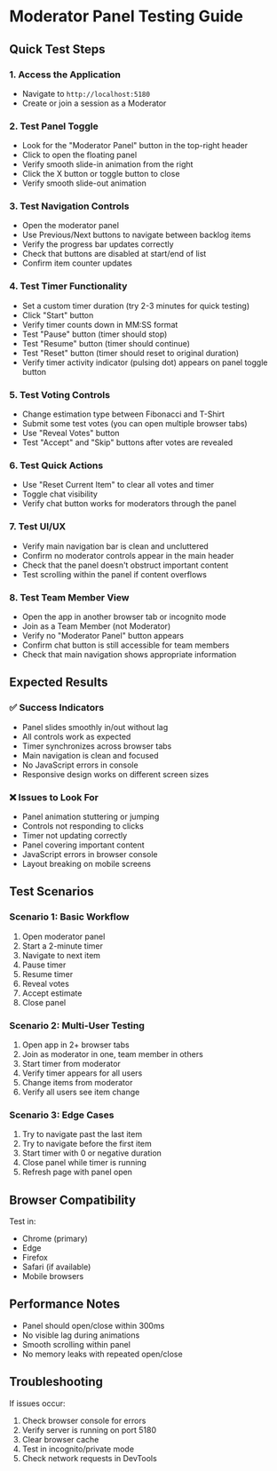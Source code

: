 # Moderator Panel Testing Guide

## Quick Test Steps

### 1. Access the Application
- Navigate to `http://localhost:5180`
- Create or join a session as a Moderator

### 2. Test Panel Toggle
- Look for the "Moderator Panel" button in the top-right header
- Click to open the floating panel
- Verify smooth slide-in animation from the right
- Click the X button or toggle button to close
- Verify smooth slide-out animation

### 3. Test Navigation Controls
- Open the moderator panel
- Use Previous/Next buttons to navigate between backlog items
- Verify the progress bar updates correctly
- Check that buttons are disabled at start/end of list
- Confirm item counter updates

### 4. Test Timer Functionality
- Set a custom timer duration (try 2-3 minutes for quick testing)
- Click "Start" button
- Verify timer counts down in MM:SS format
- Test "Pause" button (timer should stop)
- Test "Resume" button (timer should continue)
- Test "Reset" button (timer should reset to original duration)
- Verify timer activity indicator (pulsing dot) appears on panel toggle button

### 5. Test Voting Controls
- Change estimation type between Fibonacci and T-Shirt
- Submit some test votes (you can open multiple browser tabs)
- Use "Reveal Votes" button
- Test "Accept" and "Skip" buttons after votes are revealed

### 6. Test Quick Actions
- Use "Reset Current Item" to clear all votes and timer
- Toggle chat visibility
- Verify chat button works for moderators through the panel

### 7. Test UI/UX
- Verify main navigation bar is clean and uncluttered
- Confirm no moderator controls appear in the main header
- Check that the panel doesn't obstruct important content
- Test scrolling within the panel if content overflows

### 8. Test Team Member View
- Open the app in another browser tab or incognito mode
- Join as a Team Member (not Moderator)
- Verify no "Moderator Panel" button appears
- Confirm chat button is still accessible for team members
- Check that main navigation shows appropriate information

## Expected Results

### ✅ Success Indicators
- Panel slides smoothly in/out without lag
- All controls work as expected
- Timer synchronizes across browser tabs
- Main navigation is clean and focused
- No JavaScript errors in console
- Responsive design works on different screen sizes

### ❌ Issues to Look For
- Panel animation stuttering or jumping
- Controls not responding to clicks
- Timer not updating correctly
- Panel covering important content
- JavaScript errors in browser console
- Layout breaking on mobile screens

## Test Scenarios

### Scenario 1: Basic Workflow
1. Open moderator panel
2. Start a 2-minute timer
3. Navigate to next item
4. Pause timer
5. Resume timer
6. Reveal votes
7. Accept estimate
8. Close panel

### Scenario 2: Multi-User Testing
1. Open app in 2+ browser tabs
2. Join as moderator in one, team member in others
3. Start timer from moderator
4. Verify timer appears for all users
5. Change items from moderator
6. Verify all users see item change

### Scenario 3: Edge Cases
1. Try to navigate past the last item
2. Try to navigate before the first item
3. Start timer with 0 or negative duration
4. Close panel while timer is running
5. Refresh page with panel open

## Browser Compatibility
Test in:
- Chrome (primary)
- Edge
- Firefox
- Safari (if available)
- Mobile browsers

## Performance Notes
- Panel should open/close within 300ms
- No visible lag during animations
- Smooth scrolling within panel
- No memory leaks with repeated open/close

## Troubleshooting
If issues occur:
1. Check browser console for errors
2. Verify server is running on port 5180
3. Clear browser cache
4. Test in incognito/private mode
5. Check network requests in DevTools

